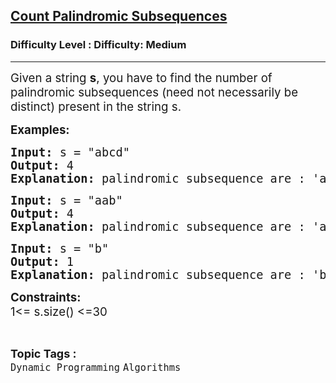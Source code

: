 <h2><a href="https://www.geeksforgeeks.org/problems/count-palindromic-subsequences/1?page=4&status=unsolved&sortBy=submissions">Count Palindromic Subsequences</a></h2><h3>Difficulty Level : Difficulty: Medium</h3><hr><div class="problems_problem_content__Xm_eO"><p><span style="font-size: 14pt;">Given a string <strong>s</strong>, you have to find the number of palindromic subsequences (need not necessarily be distinct) present in the string s.&nbsp;</span></p>
<p><span style="font-size: 14pt;"><strong>Examples:</strong></span></p>
<pre><span style="font-size: 14pt;"><strong>Input: </strong>s = "abcd"
<strong>Output: </strong>4
<strong>Explanation: </strong>palindromic subsequence are : 'a' ,'b', 'c' ,'d'</span></pre>
<pre><span style="font-size: 14pt;"><strong>Input: </strong>s = "aab"
<strong>Output: </strong>4
<strong>Explanation: </strong>palindromic subsequence are : 'a', 'a', 'b', 'aa'<br></span></pre>
<pre><span style="font-size: 14pt;"><strong>Input: </strong>s = "b"
<strong>Output: </strong>1
<strong>Explanation: </strong>palindromic subsequence are : 'b'</span></pre>
<p><span style="font-size: 14pt;"><strong>Constraints:</strong><br>1&lt;= s.size() &lt;=30</span></p></div><br><p><span style=font-size:18px><strong>Topic Tags : </strong><br><code>Dynamic Programming</code>&nbsp;<code>Algorithms</code>&nbsp;